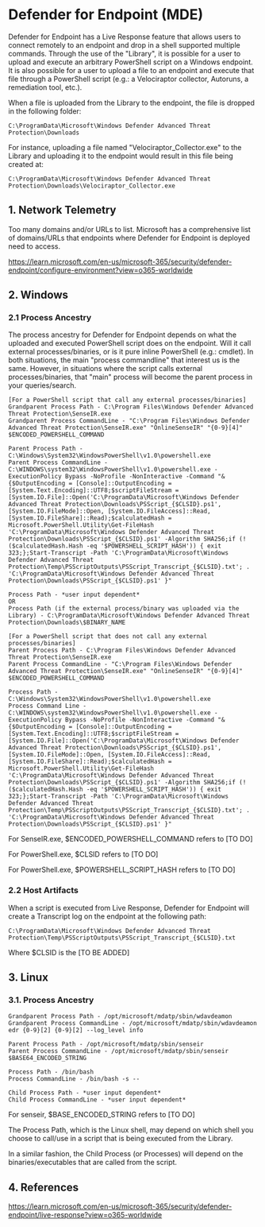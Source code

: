# Defender for Endpoint (MDE)

Defender for Endpoint has a Live Response feature that allows users to connect remotely to an endpoint and drop in a shell supported multiple commands. Through the use of the "Library", it is possible for a user to upload and execute an arbitrary PowerShell script on a Windows endpoint. It is also possible for a user to upload a file to an endpoint and execute that file through a PowerShell script (e.g.: a Velociraptor collector, Autoruns, a remediation tool, etc.).

When a file is uploaded from the Library to the endpoint, the file is dropped in the following folder:
```
C:\ProgramData\Microsoft\Windows Defender Advanced Threat Protection\Downloads
```
For instance, uploading a file named "Velociraptor_Collector.exe" to the Library and uploading it to the endpoint would result in this file being created at:
```
C:\ProgramData\Microsoft\Windows Defender Advanced Threat Protection\Downloads\Velociraptor_Collector.exe
```
## 1. Network Telemetry

Too many domains and/or URLs to list. Microsoft has a comprehensive list of domains/URLs that endpoints where Defender for Endpoint is deployed need to access.

https://learn.microsoft.com/en-us/microsoft-365/security/defender-endpoint/configure-environment?view=o365-worldwide

## 2. Windows

### 2.1 Process Ancestry

The process ancestry for Defender for Endpoint depends on what the uploaded and executed PowerShell script does on the endpoint. Will it call external processes/binaries, or is it pure inline PowerShell (e.g.: cmdlet). In both situations, the main "process commandline" that interest us is the same. However, in situations where the script calls external processes/binaries, that "main" process will become the parent process in your queries/search.
```
[For a PowerShell script that call any external processes/binaries]
Grandparent Process Path - C:\Program Files\Windows Defender Advanced Threat Protection\SenseIR.exe
Grandparent Process CommandLine - "C:\Program Files\Windows Defender Advanced Threat Protection\SenseIR.exe" "OnlineSenseIR" "{0-9}[4]" $ENCODED_POWERSHELL_COMMAND

Parent Process Path - C:\Windows\System32\WindowsPowerShell\v1.0\powershell.exe
Parent Process CommandLine - C:\WINDOWS\system32\WindowsPowerShell\v1.0\powershell.exe -ExecutionPolicy Bypass -NoProfile -NonInteractive -Command "& {$OutputEncoding = [Console]::OutputEncoding =[System.Text.Encoding]::UTF8;$scriptFileStream = [System.IO.File]::Open('C:\ProgramData\Microsoft\Windows Defender Advanced Threat Protection\Downloads\PSScript_{$CLSID}.ps1', [System.IO.FileMode]::Open, [System.IO.FileAccess]::Read, [System.IO.FileShare]::Read);$calculatedHash = Microsoft.PowerShell.Utility\Get-FileHash 'C:\ProgramData\Microsoft\Windows Defender Advanced Threat Protection\Downloads\PSScript_{$CLSID}.ps1' -Algorithm SHA256;if (!($calculatedHash.Hash -eq '$POWERSHELL_SCRIPT_HASH')) { exit 323;};Start-Transcript -Path 'C:\ProgramData\Microsoft\Windows Defender Advanced Threat Protection\Temp\PSScriptOutputs\PSScript_Transcript_{$CLSID}.txt'; . 'C:\ProgramData\Microsoft\Windows Defender Advanced Threat Protection\Downloads\PSScript_{$CLSID}.ps1' }"

Process Path - *user input dependent*
OR
Process Path (if the external process/binary was uploaded via the Library) - C:\ProgramData\Microsoft\Windows Defender Advanced Threat Protection\Downloads\$BINARY_NAME

[For a PowerShell script that does not call any external processes/binaries]
Parent Process Path - C:\Program Files\Windows Defender Advanced Threat Protection\SenseIR.exe
Parent Process CommandLine - "C:\Program Files\Windows Defender Advanced Threat Protection\SenseIR.exe" "OnlineSenseIR" "{0-9}[4]" $ENCODED_POWERSHELL_COMMAND

Process Path - C:\Windows\System32\WindowsPowerShell\v1.0\powershell.exe
Process Command Line - C:\WINDOWS\system32\WindowsPowerShell\v1.0\powershell.exe -ExecutionPolicy Bypass -NoProfile -NonInteractive -Command "& {$OutputEncoding = [Console]::OutputEncoding =[System.Text.Encoding]::UTF8;$scriptFileStream = [System.IO.File]::Open('C:\ProgramData\Microsoft\Windows Defender Advanced Threat Protection\Downloads\PSScript_{$CLSID}.ps1', [System.IO.FileMode]::Open, [System.IO.FileAccess]::Read, [System.IO.FileShare]::Read);$calculatedHash = Microsoft.PowerShell.Utility\Get-FileHash 'C:\ProgramData\Microsoft\Windows Defender Advanced Threat Protection\Downloads\PSScript_{$CLSID}.ps1' -Algorithm SHA256;if (!($calculatedHash.Hash -eq '$POWERSHELL_SCRIPT_HASH')) { exit 323;};Start-Transcript -Path 'C:\ProgramData\Microsoft\Windows Defender Advanced Threat Protection\Temp\PSScriptOutputs\PSScript_Transcript_{$CLSID}.txt'; . 'C:\ProgramData\Microsoft\Windows Defender Advanced Threat Protection\Downloads\PSScript_{$CLSID}.ps1' }"
```
For SenseIR.exe, $ENCODED_POWERSHELL_COMMAND refers to [TO DO]

For PowerShell.exe, $CLSID refers to [TO DO]

For PowerShell.exe, $POWERSHELL_SCRIPT_HASH refers to [TO DO]

### 2.2 Host Artifacts

When a script is executed from Live Response, Defender for Endpoint will create a Transcript log on the endpoint at the following path:
```
C:\ProgramData\Microsoft\Windows Defender Advanced Threat Protection\Temp\PSScriptOutputs\PSScript_Transcript_{$CLSID}.txt
```
Where $CLSID is the [TO BE ADDED]

## 3. Linux

### 3.1. Process Ancestry

```
Grandparent Process Path - /opt/microsoft/mdatp/sbin/wdavdeamon
Grandparent Process CommandLine - /opt/microsoft/mdatp/sbin/wdavdeamon edr {0-9}[2] {0-9}[2] --log_level info

Parent Process Path - /opt/microsoft/mdatp/sbin/senseir
Parent Process CommandLine - /opt/microsoft/mdatp/sbin/senseir $BASE64_ENCODED_STRING

Process Path - /bin/bash
Process CommandLine - /bin/bash -s --

Child Process Path - *user input dependent*
Child Process CommandLine - *user input dependent*
```
For senseir, $BASE_ENCODED_STRING refers to [TO DO]

The Process Path, which is the Linux shell, may depend on which shell you choose to call/use in a script that is being executed from the Library.

In a similar fashion, the Child Process (or Processes) will depend on the binaries/executables that are called from the script.

## 4. References

https://learn.microsoft.com/en-us/microsoft-365/security/defender-endpoint/live-response?view=o365-worldwide
